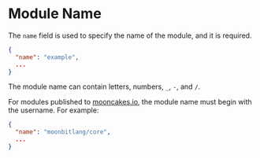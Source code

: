 # Module Name

The `name` field is used to specify the name of the module, and it is required.

```json
{
  "name": "example",
  ...
}
```

The module name can contain letters, numbers, `_`, `-`, and `/`.

For modules published to [mooncakes.io](https://mooncakes.io), the module name must begin with the username. For example:

```json
{
  "name": "moonbitlang/core",
  ...
}
```